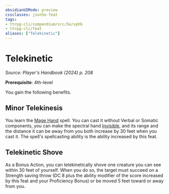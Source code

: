 ```yaml
---
obsidianUIMode: preview
cssclasses: json5e-feat
tags:
- ttrpg-cli/compendium/src/5e/xphb
- ttrpg-cli/feat
aliases: ["Telekinetic"]
---
```

# Telekinetic
*Source: Player's Handbook (2024) p. 208*  

**Prerequisite**: 4th-level

You gain the following benefits.

## Minor Telekinesis

You learn the [Mage Hand](mage-hand-xphb.md) spell. You can cast it without Verbal or Somatic components, you can make the spectral hand [Invisible](conditions.md#Invisible), and its range and the distance it can be away from you both increase by 30 feet when you cast it. The spell's spellcasting ability is the ability increased by this feat.

## Telekinetic Shove

As a Bonus Action, you can telekinetically shove one creature you can see within 30 feet of yourself. When you do so, the target must succeed on a Strength saving throw (DC 8 plus the ability modifier of the score increased by this feat and your Proficiency Bonus) or be moved 5 feet toward or away from you.